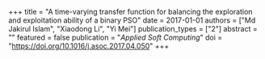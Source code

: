 +++
title = "A time-varying transfer function for balancing the exploration and exploitation ability of a binary PSO"
date = 2017-01-01
authors = ["Md Jakirul Islam", "Xiaodong Li", "Yi Mei"]
publication_types = ["2"]
abstract = ""
featured = false
publication = "*Applied Soft Computing*"
doi = "https://doi.org/10.1016/j.asoc.2017.04.050"
+++


